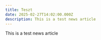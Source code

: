 ```yaml
---
title: Teszt
date: 2025-02-27T14:02:00.000Z
description: This is a test news article
---
```


This is a test news article
